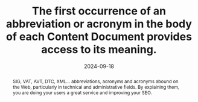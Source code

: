 ---
N: '5'
Rubrique: Contents
title: The first occurrence of an abbreviation or acronym in the body of each Content Document provides access to its meaning. 
abstract: SIG, VAT, AVT, DTC, XML… abbreviations, acronyms and acronyms abound on the Web, particularly in technical and administrative fields. By explaining them, you are doing your users a great service and improving your SEO.
categories: ["Contents"]
agrege: O4005-E004
opquast: '4 005'
indiceebook: '004'
description: "Rule n° 004"
before: "003"
weight: "004"
after: "005"
actif: '1'
layout: rules
date: 2024-09-18
tags: ["Accessibility"]
objectif: [
    "Allow the user to quickly access the meaning of an acronym. ", 
    "Allow the exploitation of the content by a robot (for the establishment of an index of acronyms). ", 
    "Promote content SEO.", 
    "Improve the accessibility of content to people with disabilities."
]
Meo: ["At least when an acronym, acronym or abbreviation first appears on the page, you should ensure that you use at least one of the methods below:

    Explain its meaning within the text itself, for example: “a DTD (document type declaration)”.
    Provide a link giving access to its meaning in a glossary page or via dynamic display (JavaScript tooltip).
Mark up with the HTML element abbr and fill in its title attribute to indicate its meaning.

Good practice only makes this requirement for the first occurrence on the page: this may or may not be done for subsequent occurrences."]
Control: ["In each page examined, visually identify each acronym, abbreviation or acronym present on the page, then check, for its first occurrence on the page, the presence, at least:
its meaning immediately indicated in the context, for example in parentheses,
    a link on the acronym giving access to its meaning, for example in a glossary,
    or the abbr element with a title attribute explaining its meaning.
"]
epubcheck: 
ace: 
humancheck: true
Source: ["Opquast"]
Referentiel: [""]
steps: ["Development", "Conception", "Editorial"]
---
